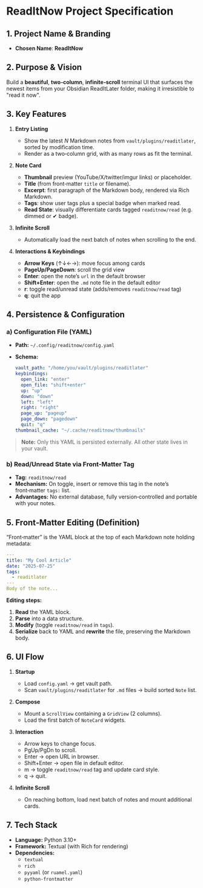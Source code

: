 # ReadItNow Project Specification

## 1. Project Name & Branding

* **Chosen Name**: **ReadItNow**

## 2. Purpose & Vision

Build a **beautiful**, **two‑column**, **infinite‑scroll** terminal UI that surfaces the newest items from your Obsidian ReadItLater folder, making it irresistible to "read it now".

## 3. Key Features

1. **Entry Listing**

   * Show the latest *N* Markdown notes from `vault/plugins/readitlater`, sorted by modification time.
   * Render as a two‑column grid, with as many rows as fit the terminal.

2. **Note Card**

   * **Thumbnail** preview (YouTube/X/twitter/imgur links) or placeholder.
   * **Title** (from front‑matter `title` or filename).
   * **Excerpt**: first paragraph of the Markdown body, rendered via Rich Markdown.
   * **Tags**: show user tags plus a special badge when marked read.
   * **Read State**: visually differentiate cards tagged `readitnow/read` (e.g. dimmed or ✔ badge).

3. **Infinite Scroll**

   * Automatically load the next batch of notes when scrolling to the end.

4. **Interactions & Keybindings**

   * **Arrow Keys** (↑↓←→): move focus among cards
   * **PageUp/PageDown**: scroll the grid view
   * **Enter**: open the note’s `url` in the default browser
   * **Shift+Enter**: open the `.md` note file in the default editor
   * **r**: toggle read/unread state (adds/removes `readitnow/read` tag)
   * **q**: quit the app

## 4. Persistence & Configuration

### a) Configuration File (YAML)

* **Path:** `~/.config/readitnow/config.yaml`
* **Schema:**

  ```yaml
  vault_path: "/home/you/vault/plugins/readitlater"
  keybindings:
    open_link: "enter"
    open_file: "shift+enter"
    up: "up"
    down: "down"
    left: "left"
    right: "right"
    page_up: "pageup"
    page_down: "pagedown"
    quit: "q"
  thumbnail_cache: "~/.cache/readitnow/thumbnails"
  ```

> **Note:** Only this YAML is persisted externally. All other state lives in your vault.

### b) Read/Unread State via Front‑Matter Tag

* **Tag:** `readitnow/read`
* **Mechanism:** On toggle, insert or remove this tag in the note’s front‑matter `tags:` list.
* **Advantages:** No external database, fully version‑controlled and portable with your notes.

## 5. Front‑Matter Editing (Definition)

“Front‑matter” is the YAML block at the top of each Markdown note holding metadata:

```yaml
---
title: "My Cool Article"
date: "2025-07-25"
tags:
  - readitlater
---
Body of the note...
```

**Editing steps:**

1. **Read** the YAML block.
2. **Parse** into a data structure.
3. **Modify** (toggle `readitnow/read` in `tags`).
4. **Serialize** back to YAML and **rewrite** the file, preserving the Markdown body.

## 6. UI Flow

1. **Startup**

   * Load `config.yaml` → get vault path.
   * Scan `vault/plugins/readitlater` for `.md` files → build sorted `Note` list.

2. **Compose**

   * Mount a `ScrollView` containing a `GridView` (2 columns).
   * Load the first batch of `NoteCard` widgets.

3. **Interaction**

   * Arrow keys to change focus.
   * PgUp/PgDn to scroll.
   * Enter → open URL in browser.
   * Shift+Enter → open file in default editor.
   * m → toggle `readitnow/read` tag and update card style.
   * q → quit.

4. **Infinite Scroll**

   * On reaching bottom, load next batch of notes and mount additional cards.

## 7. Tech Stack

* **Language:** Python 3.10+
* **Framework:** Textual (with Rich for rendering)
* **Dependencies:**
  * `textual`
  * `rich`
  * `pyyaml` (or `ruamel.yaml`)
  * `python-frontmatter`
